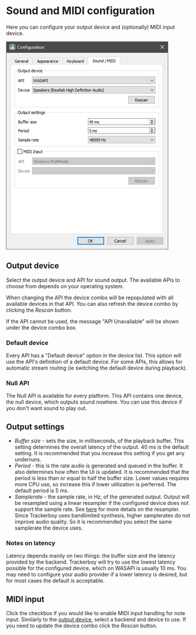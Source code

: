 
# Sound and MIDI configuration

Here you can configure your output device and (optionally) MIDI input device.

![sound-config](../img/config-sound.png "Sound configuration tab")

## Output device

Select the output device and API for sound output. The available APIs to
choose from depends on your operating system.

When changing the API the device combo will be repopulated with all available
devices in that API. You can also refresh the device combo by clicking the
*Rescan* button.

If the API cannot be used, the message "API Unavailable" will be shown under
the device combo box.

### Default device

Every API has a "Default device" option in the device list. This option will
use the API's definition of a default device. For some APIs, this allows for
automatic stream routing (ie switching the default device during playback).

### Null API

The Null API is available for every platform. This API contains one device, the
null device, which outputs sound nowhere. You can use this device if you don't
want sound to play out.

## Output settings

 - <a name="buffer-size">*Buffer size*</a> - sets the size, in milliseconds,
   of the playback buffer. This setting determines the overall latency of the
   output. 40 ms is the default setting. It is recommended that you increase
   this setting if you get any underruns.
 - <a name="period">*Period*</a> - this is the rate audio is generated and
   queued in the buffer. It also determines how often the UI is updated. It is
   recommended that the period is less than or equal to half the buffer size.
   Lower values requires more CPU use, so increase this if lower utilization is
   perferred. The default period is 5 ms.
 - *Samplerate* - the sample rate, in Hz, of the generated output. Output will
   be resampled using a linear resampler if the configured device does not
   support the sample rate. See [here](https://miniaud.io/docs/manual/index.html#LinearResampling)
   for more details on the resampler. Since Trackerboy uses bandlimited synthesis,
   higher samplerates do not improve audio quality. So it is recommended you
   select the same samplerate the device uses.

### Notes on latency

Latency depends mainly on two things: the buffer size and the latency provided
by the backend. Trackerboy will try to use the lowest latency possible for the
configured device, which on WASAPI is usually 10 ms. You may need to configure
your audio provider if a lower latency is desired, but for most cases the
default is acceptable.

## MIDI input

Click the checkbox if you would like to enable MIDI input handling for note
input. Similarly to the [output device](#output-device), select a backend and
device to use. If you need to update the device combo click the *Rescan* button.
